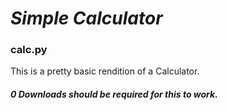 # ***Simple Calculator***
### calc.py
This is a pretty basic rendition of a Calculator.
##### 0 Downloads should be required for this to work.
